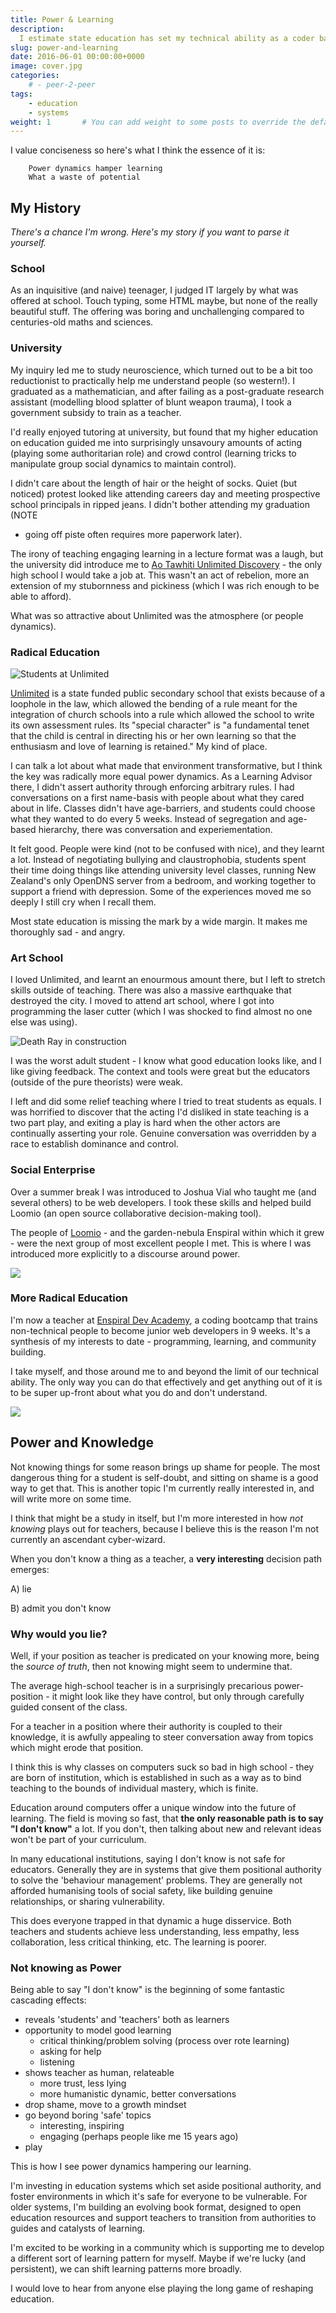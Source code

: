 ```yaml
---
title: Power & Learning
description: 
  I estimate state education has set my technical ability as a coder back about a decade. This is annoying, but I think I now have my finger on a core thread that really needs pulling.
slug: power-and-learning
date: 2016-06-01 00:00:00+0000
image: cover.jpg
categories:
    # - peer-2-peer
tags:
    - education
    - systems
weight: 1       # You can add weight to some posts to override the default sorting (date descending)
---
```


I value conciseness so here's what I think the essence of it is:

```
    Power dynamics hamper learning
    What a waste of potential
```

## My History

_There's a chance I'm wrong. Here's my story if you want to parse it yourself._

### School

As an inquisitive (and naive) teenager, I judged IT largely by what was offered at school.
Touch typing, some HTML maybe, but none of the really beautiful stuff.
The offering was boring and unchallenging compared to centuries-old maths and sciences. 


### University

My inquiry led me to study neuroscience, which turned out to be a bit too
reductionist to practically help me understand people (so western!). I graduated
as a mathematician, and after failing as a post-graduate research assistant
(modelling blood splatter of blunt weapon trauma), I took a government subsidy
to train as a teacher.

I'd really enjoyed tutoring at university, but found that my higher education on
education guided me into surprisingly unsavoury amounts of acting (playing some
authoritarian role) and crowd control (learning tricks to manipulate group
social dynamics to maintain control).

I didn't care about the length of hair or the height of socks. Quiet (but
noticed) protest looked like attending careers day and meeting prospective
school principals in ripped jeans. I didn't bother attending my graduation (NOTE
- going off piste often requires more paperwork later).

The irony of teaching engaging learning in a lecture format was a laugh, but the
university did introduce me to [Ao Tawhiti Unlimited Discovery](/p/unlimited) -
the only high school I would take a job at. This wasn't an act of rebelion, more
an extension of my stubornness and pickiness (which I was rich enough to be able
to afford).

What was so attractive about Unlimited was the atmosphere (or people dynamics).


### Radical Education

![Students at Unlimited](upt_learning.jpg "Students learning at Unlimited")

[Unlimited](/p/unlimited) is a state funded public secondary school that exists
because of a loophole in the law, which allowed the bending of a rule meant for
the integration of church schools into a rule which allowed the school to write
its own assessment rules. Its "special character" is "a fundamental tenet that
the child is central in directing his or her own learning so that the enthusiasm
and love of learning is retained." My kind of place.

I can talk a lot about what made that environment transformative, but I think
the key was radically more equal power dynamics. As a Learning Advisor there, I
didn't assert authority through enforcing arbitrary rules. I had conversations
on a first name-basis with people about what they cared about in life. Classes
didn't have age-barriers, and students could choose what they wanted to do every
5 weeks. Instead of segregation and age-based hierarchy, there was conversation
and experiementation.

It felt good. People were kind (not to be confused with nice), and they learnt a
lot. Instead of negotiating bullying and claustrophobia, students spent their
time doing things like attending university level classes, running New Zealand's
only OpenDNS server from a bedroom, and working together to support a friend
with depression. Some of the experiences moved me so deeply I still cry when I
recall them.

Most state education is missing the mark by a wide margin. It makes me
thoroughly sad - and angry.


### Art School

I loved Unlimited, and learnt an enourmous amount there, but I left to stretch
skills outside of teaching. There was also a massive earthquake that destroyed
the city. I moved to attend art school, where I got into programming the laser
cutter (which I was shocked to find almost no one else was using). 

![Death Ray in construction](laser_death_ray_2.jpg "Death Ray (solar collector)
in construction")

I was the worst adult student - I know what good education looks like, and I
like giving feedback. The context and tools were great but the educators
(outside of the pure theorists) were weak.

I left and did some relief teaching where I tried to treat students as equals. I
was horrified to discover that the acting I'd disliked in state teaching is a
two part play, and exiting a play is hard when the other actors are continually
asserting your role. Genuine conversation was overridden by a race to establish
dominance and control.


### Social Enterprise

Over a summer break I was introduced to Joshua Vial who taught me (and several
others) to be web developers. I took these skills and helped build Loomio (an
open source collaborative decision-making tool).

The people of [Loomio](http://www.loomio.org)  - and the garden-nebula Enspiral
within which it grew - were the next group of most excellent people I met. This
is where I was introduced more explicitly to a discourse around power.

![](loomio.jpeg)


### More Radical Education

I'm now a teacher at [Enspiral Dev Academy](http://www.devacademy.co.nz), a
coding bootcamp that trains non-technical people to become junior web developers
in 9 weeks. It's a synthesis of my interests to date - programming, learning,
and community building.

I take myself, and those around me to and beyond the limit of our technical
ability. The only way you can do that effectively and get anything out of it is
to be super up-front about what you do and don't understand.

![](eda.png)

## Power and Knowledge

Not knowing things for some reason brings up shame for people. The most
dangerous thing for a student is self-doubt, and sitting on shame is a good way
to get that. This is another topic I'm currently really interested in, and will
write more on some time.

I think that might be a study in itself, but I'm more interested in how _not
knowing_ plays out for teachers, because I believe this is the reason I'm not
currently an ascendant cyber-wizard.

When you don't know a thing as a teacher, a **very interesting** decision path
emerges: 

A) lie

B) admit you don't know


### Why would you lie?

Well, if your position as teacher is predicated on your knowing more, being the
_source of truth_, then not knowing might seem to undermine that.

The average high-school teacher is in a surprisingly precarious power-position -
it might look like they have control, but only through carefully guided consent
of the class.

For a teacher in a position where their authority is coupled to their knowledge,
it is awfully appealing to steer conversation away from topics which might erode
that position.

I think this is why classes on computers suck so bad in high school - they are
born of institution, which is established in such as a way as to bind teaching
to the bounds of individual mastery, which is finite.

Education around computers offer a unique window into the future of learning.
The field is moving so fast, that **the only reasonable path is to say "I don't
know"** a lot. If you don't, then talking about new and relevant ideas won't be
part of your curriculum.

In many educational institutions, saying I don't know is not safe for educators.
Generally they are in systems that give them positional authority to solve the
'behaviour management' problems. They are generally not afforded humanising
tools of social safety, like building genuine relationships, or sharing
vulnerability.

This does everyone trapped in that dynamic a huge disservice. Both teachers and
students achieve less understanding, less empathy, less collaboration, less
critical thinking, etc. The learning is poorer.

### Not knowing as Power

Being able to say "I don't know" is the beginning of some fantastic cascading effects:
- reveals 'students' and 'teachers' both as learners
- opportunity to model good learning
  - critical thinking/problem solving (process over rote learning)
  - asking for help
  - listening
- shows teacher as human, relateable
  - more trust, less lying
  - more humanistic dynamic, better conversations
- drop shame, move to a growth mindset
- go beyond boring 'safe' topics
  - interesting, inspiring
  - engaging (perhaps people like me 15 years ago)
- play


This is how I see power dynamics hampering our learning.

I'm investing in education systems which set aside positional authority, and
foster environments in which it's safe for everyone to be vulnerable. For older
systems, I'm building an evolving book format, designed to open education
resources and support teachers to transition from authorities to guides and
catalysts of learning.

I'm excited to be working in a community which is supporting me to develop a
different sort of learning pattern for myself. Maybe if we're lucky (and
persistent), we can shift learning patterns more broadly.

I would love to hear from anyone else playing the long game of reshaping
education.

